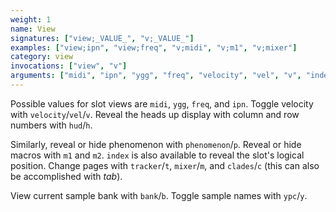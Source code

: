 ```yaml
---
weight: 1
name: View
signatures: ["view;_VALUE_", "v;_VALUE_"]
examples: ["view;ipn", "view;freq", "v;midi", "v;m1", "v;mixer"]
category: view
invocations: ["view", "v"]
arguments: ["midi", "ipn", "ygg", "freq", "velocity", "vel", "v", "index", "phenomenon", "p", "m1", "m2", "tracker", "t", "hud", "h", "mixer", "m", "clades", "c", "bank", "b", "ypc", "y"]
---
```

Possible values for slot views are `midi`, `ygg`, `freq`, and `ipn`. Toggle velocity with `velocity`/`vel`/`v`. Reveal the heads up display with column and row numbers with `hud`/`h`.

Similarly, reveal or hide phenomenon with `phenomenon`/`p`. Reveal or hide macros with `m1` and `m2`. `index` is also available to reveal the slot's logical position. Change pages with `tracker`/`t`, `mixer`/`m`, and `clades`/`c` (this can also be accomplished with _tab_).

View current sample bank with `bank`/`b`. Toggle sample names with `ypc`/`y`.